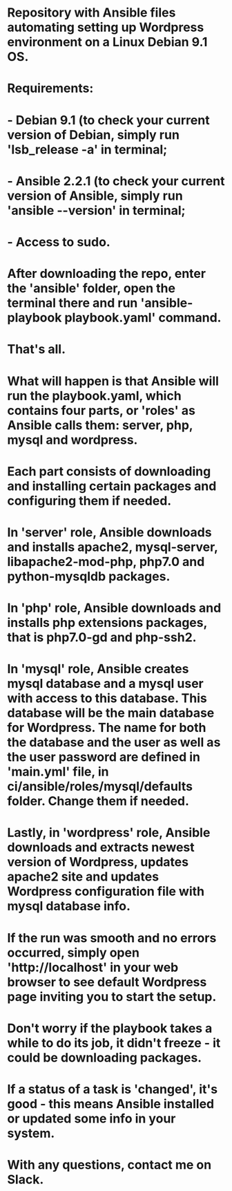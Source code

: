 # Repository with Ansible files automating setting up Wordpress environment on a Linux Debian 9.1 OS.

# Requirements:
# - Debian 9.1 (to check your current version of Debian, simply run 'lsb_release -a' in terminal;
# - Ansible 2.2.1 (to check your current version of Ansible, simply run 'ansible --version' in terminal;
# - Access to sudo.

# After downloading the repo, enter the 'ansible' folder, open the terminal there and run 'ansible-playbook playbook.yaml' command.
# That's all.

# What will happen is that Ansible will run the playbook.yaml, which contains four parts, or 'roles' as Ansible calls them: server, php, mysql and wordpress. 
# Each part consists of downloading and installing certain packages and configuring them if needed.
# In 'server' role, Ansible downloads and installs apache2, mysql-server, libapache2-mod-php, php7.0 and python-mysqldb packages.
# In 'php' role, Ansible downloads and installs php extensions packages, that is php7.0-gd and php-ssh2.
# In 'mysql' role, Ansible creates mysql database and a mysql user with access to this database. This database will be the main database for Wordpress. The name for both the database and the user as well as the user password are defined in 'main.yml' file, in ci/ansible/roles/mysql/defaults folder. Change them if needed.
# Lastly, in 'wordpress' role, Ansible downloads and extracts newest version of Wordpress, updates apache2 site and updates Wordpress configuration file with mysql database info.

# If the run was smooth and no errors occurred, simply open 'http://localhost' in your web browser to see default Wordpress page inviting you to start the setup.
# Don't worry if the playbook takes a while to do its job, it didn't freeze - it could be downloading packages. 
# If a status of a task is 'changed', it's good - this means Ansible installed or updated some info in your system.
# With any questions, contact me on Slack.

